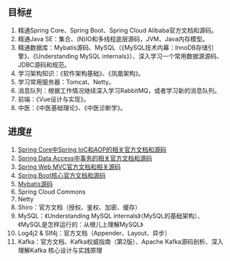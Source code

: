 ## 目标[#](https://www.cnblogs.com/Xianhuii/p/15141494.html#%E7%9B%AE%E6%A0%87)

1. 精通Spring Core、Spring Boot、Spring Cloud Alibaba官方文档和源码。
2. 精通Java SE：集合、(N)IO和多线程底层源码，JVM、Java内存模型。
3. 精通数据库：Mybatis源码、MySQL（《MySQL技术内幕：InnoDB存储引擎》、《Understanding MySQL internals》）、深入学习一个常用数据源源码、JDBC源码和规范。
4. 学习架构知识：《软件架构基础》、《凤凰架构》。
5. 学习常用服务器：Tomcat、Netty。
6. 消息队列：根据工作情况继续深入学习RabbitMQ，或者学习新的消息队列。
7. 前端：《Vue设计与实现》。
8. 中医：《中医基础理论》、《中医诊断学》。

## 进度[#](https://www.cnblogs.com/Xianhuii/p/15141494.html#%E8%BF%9B%E5%BA%A6)

1. [Spring Core中Spring IoC和AOP的相关官方文档和源码](https://www.cnblogs.com/Xianhuii/category/1971111.html)
2. [Spring Data Access中事务的相关官方文档和源码](https://www.cnblogs.com/Xianhuii/category/2261873.html)
3. [Spring Web MVC官方文档和相关源码](https://www.cnblogs.com/Xianhuii/category/2254144.html)
4. [Spring Boot核心官方文档和源码](https://www.cnblogs.com/Xianhuii/category/2272475.html)
5. [Mybatis源码](https://www.cnblogs.com/Xianhuii/category/2335157.html)
6. Spring Cloud Commons
7. Netty
8. Shiro：官方文档（授权、鉴权、加密、缓存）
9. MySQL：《Understanding MySQL internals》（MySQL的基础架构）、《MySQL是怎样运行的：从根儿上理解MySQL》
10. Log4j2 & Slf4j：官方文档（Appender、Layout、异步）
11. Kafka：官方文档、Kafka权威指南（第2版）、Apache Kafka源码剖析、深入理解Kafka 核心设计与实践原理